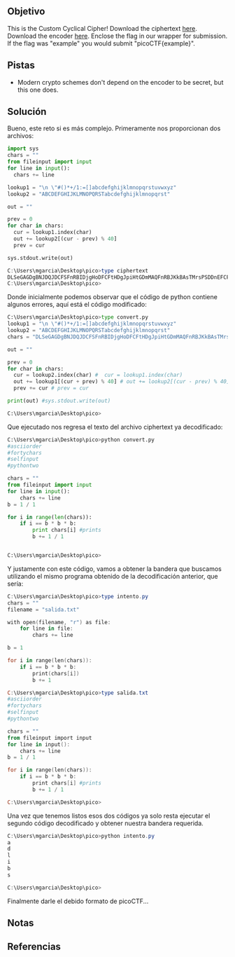 ## Objetivo
This is the Custom Cyclical Cipher! Download the ciphertext [here](https://artifacts.picoctf.net/c_titan/47/ciphertext). Download the encoder [here](https://artifacts.picoctf.net/c_titan/47/convert.py). Enclose the flag in our wrapper for submission. If the flag was "example" you would submit "picoCTF{example}". 

## Pistas
- Modern crypto schemes don't depend on the encoder to be secret, but this one does.

## Solución
Bueno, este reto si es más complejo. Primeramente nos proporcionan dos archivos:
```python
import sys
chars = ""
from fileinput import input
for line in input():
  chars += line

lookup1 = "\n \"#()*+/1:=[]abcdefghijklmnopqrstuvwxyz"
lookup2 = "ABCDEFGHIJKLMNOPQRSTabcdefghijklmnopqrst"

out = ""

prev = 0
for char in chars:
  cur = lookup1.index(char)
  out += lookup2[(cur - prev) % 40]
  prev = cur

sys.stdout.write(out)
```

```powershell
C:\Users\mgarcia\Desktop\pico>type ciphertext
DLSeGAGDgBNJDQJDCFSFnRBIDjgHoDFCFtHDgJpiHtGDmMAQFnRBJKkBAsTMrsPSDDnEFCFtIbEDtDCIbFCFtHTJDKerFldbFObFCFtLBFkBAAAPFnRBJGEkerFlcPgKkImHnIlATJDKbTbFOkdNnsgbnJRMFnRBNAFkBAAAbrcbTKAkOgFpOgFpOpkBAAAAAAAiClFGIPFnRBaKliCgClFGtIBAAAAAAAOgGEkImHnIl
C:\Users\mgarcia\Desktop\pico>
```

Donde inicialmente podemos observar que el código de python contiene algunos errores, aquí está el código modificado:
```python
C:\Users\mgarcia\Desktop\pico>type convert.py
lookup1 = "\n \"#()*+/1:=[]abcdefghijklmnopqrstuvwxyz"
lookup2 = "ABCDEFGHIJKLMNOPQRSTabcdefghijklmnopqrst"
chars = "DLSeGAGDgBNJDQJDCFSFnRBIDjgHoDFCFtHDgJpiHtGDmMAQFnRBJKkBAsTMrsPSDDnEFCFtIbEDtDCIbFCFtHTJDKerFldbFObFCFtLBFkBAAAPFnRBJGEkerFlcPgKkImHnIlATJDKbTbFOkdNnsgbnJRMFnRBNAFkBAAAbrcbTKAkOgFpOgFpOpkBAAAAAAAiClFGIPFnRBaKliCgClFGtIBAAAAAAAOgGEkImHnIl"

out = ""

prev = 0
for char in chars:
  cur = lookup2.index(char) #  cur = lookup1.index(char)
  out += lookup1[(cur + prev) % 40] # out += lookup2[(cur - prev) % 40]
  prev += cur # prev = cur

print(out) #sys.stdout.write(out)

C:\Users\mgarcia\Desktop\pico>
```

Que ejecutado nos regresa el texto del archivo ciphertext ya decodificado:
```python
C:\Users\mgarcia\Desktop\pico>python convert.py
#asciiorder
#fortychars
#selfinput
#pythontwo

chars = ""
from fileinput import input
for line in input():
    chars += line
b = 1 / 1

for i in range(len(chars)):
    if i == b * b * b:
        print chars[i] #prints
        b += 1 / 1


C:\Users\mgarcia\Desktop\pico>
```

Y justamente con este código, vamos a obtener la bandera que buscamos utilizando el mismo programa obtenido de la decodificación anterior, que sería:
```powershell
C:\Users\mgarcia\Desktop\pico>type intento.py
chars = ""
filename = "salida.txt"

with open(filename, "r") as file:
    for line in file:
        chars += line

b = 1

for i in range(len(chars)):
    if i == b * b * b:
        print(chars[i])
        b += 1

C:\Users\mgarcia\Desktop\pico>type salida.txt
#asciiorder
#fortychars
#selfinput
#pythontwo

chars = ""
from fileinput import input
for line in input():
    chars += line
b = 1 / 1

for i in range(len(chars)):
    if i == b * b * b:
        print chars[i] #prints
        b += 1 / 1

C:\Users\mgarcia\Desktop\pico>
```

Una vez que tenemos listos esos dos códigos ya solo resta ejecutar el segundo código decodificado y obtener nuestra bandera requerida.
```powershell
C:\Users\mgarcia\Desktop\pico>python intento.py
a
d
l
i
b
s

C:\Users\mgarcia\Desktop\pico>
```

Finalmente darle el debido formato de picoCTF...
## Notas

## Referencias
